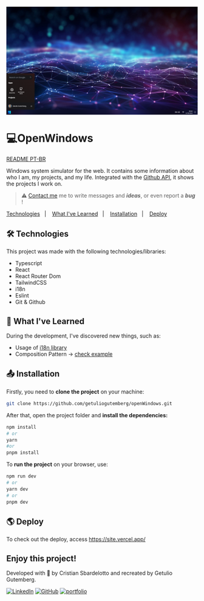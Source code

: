 ![image](./.github/preview.png)

# 💻OpenWindows

[README PT-BR](./README-pt.md)

Windows system simulator for the web.
It contains some information about who I am, my projects, and my life.
Integrated with the [Github API](https://docs.github.com/en/rest), it shows the projects I work on.





> ⚠️ [Contact me](https://site.vercel.app/contact/) me to write messages and **_ideas_**, or even report a **_bug_** !
<p>
  <a href="#technologies">Technologies</a>&nbsp;&nbsp;&nbsp;|&nbsp;&nbsp;&nbsp;
  <a href="#learning">What I've Learned</a>&nbsp;&nbsp;&nbsp;|&nbsp;&nbsp;&nbsp;
  <a href="#installation">Installation</a>&nbsp;&nbsp;&nbsp;|&nbsp;&nbsp;&nbsp;
  <a href="#deploy">Deploy</a>&nbsp;&nbsp;&nbsp;&nbsp;&nbsp;&nbsp;
</p>

<div id='technologies'></div>

## 🛠️ Technologies

This project was made with the following technologies/libraries:

- Typescript
- React
- React Router Dom
- TailwindCSS
- i18n
- Eslint
- Git & Github

<div id='learning'></div>

## 🧠 What I've Learned

During the development, I've discovered new things, such as:

- Usage of [i18n library](https://react.i18next.com/)
- Composition Pattern -> [check example](./src/components/Application/)

<div id='installation'></div>

## 📤 Installation

Firstly, you need to **clone the project** on your machine:

```bash
git clone https://github.com/getuliogutemberg/openWindows.git
```

After that, open the project folder and **install the dependencies:**

```bash
npm install
# or
yarn
#or
pnpm install
```

To **run the project** on your browser, use:

```bash
npm run dev
# or
yarn dev
# or
pnpm dev
```

<div id='deploy'></div>

## 🌎 Deploy

To check out the deploy, access https://site.vercel.app/

## Enjoy this project!

Developed with 🧡 by Cristian Sbardelotto and recreated by Getulio Gutemberg.

[![LinkedIn](https://img.shields.io/badge/linkedin-%230077B5.svg?style=for-the-badge&logo=linkedin&logoColor=white)](https://www.linkedin.com/in/getuliogutemberg/)
[![GitHub](https://img.shields.io/badge/github-%23121011.svg?style=for-the-badge&logo=github&logoColor=white)](https://github.com/getuliogutemberg)
[![portfolio](https://img.shields.io/badge/my_portfolio-000?style=for-the-badge&logo=ko-fi&logoColor=white)](https://bit.ly/portfoliogetuliogutemberg)
